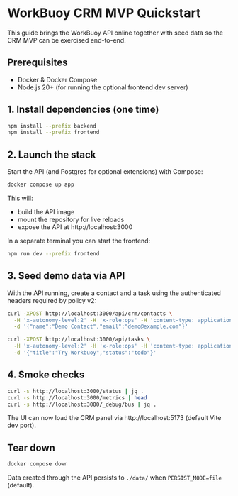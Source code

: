 # WorkBuoy CRM MVP Quickstart

This guide brings the WorkBuoy API online together with seed data so the CRM MVP can be exercised end-to-end.

## Prerequisites
- Docker & Docker Compose
- Node.js 20+ (for running the optional frontend dev server)

## 1. Install dependencies (one time)
```bash
npm install --prefix backend
npm install --prefix frontend
```

## 2. Launch the stack
Start the API (and Postgres for optional extensions) with Compose:
```bash
docker compose up app
```
This will:
- build the API image
- mount the repository for live reloads
- expose the API at http://localhost:3000

In a separate terminal you can start the frontend:
```bash
npm run dev --prefix frontend
```

## 3. Seed demo data via API
With the API running, create a contact and a task using the authenticated headers required by policy v2:
```bash
curl -XPOST http://localhost:3000/api/crm/contacts \
  -H 'x-autonomy-level:2' -H 'x-role:ops' -H 'content-type: application/json' \
  -d '{"name":"Demo Contact","email":"demo@example.com"}'

curl -XPOST http://localhost:3000/api/tasks \
  -H 'x-autonomy-level:2' -H 'x-role:ops' -H 'content-type: application/json' \
  -d '{"title":"Try Workbuoy","status":"todo"}'
```

## 4. Smoke checks
```bash
curl -s http://localhost:3000/status | jq .
curl -s http://localhost:3000/metrics | head
curl -s http://localhost:3000/_debug/bus | jq .
```

The UI can now load the CRM panel via http://localhost:5173 (default Vite dev port).

## Tear down
```bash
docker compose down
```
Data created through the API persists to `./data/` when `PERSIST_MODE=file` (default).
